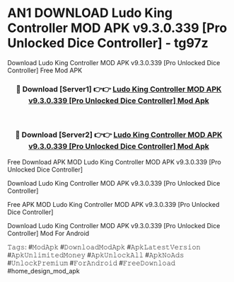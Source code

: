 # AN1 DOWNLOAD Ludo King Controller MOD APK v9.3.0.339 [Pro Unlocked Dice Controller] - tg97z
Download Ludo King Controller MOD APK v9.3.0.339 [Pro Unlocked Dice Controller] Free Mod APK

<div align="center">
<h3>🔴 Download [Server1] 👉👉 <a href="https://apk-comot.site?title=Ludo_King_Controller_MOD_APK_v9.3.0.339_[Pro_Unlocked_Dice_Controller]">Ludo King Controller MOD APK v9.3.0.339 [Pro Unlocked Dice Controller] Mod Apk</a></h3><br>

<h3>🔴 Download [Server2] 👉👉 <a href="https://apk-comot.site?title=Ludo_King_Controller_MOD_APK_v9.3.0.339_[Pro_Unlocked_Dice_Controller]">Ludo King Controller MOD APK v9.3.0.339 [Pro Unlocked Dice Controller] Mod Apk</a></h3>
</div>


Free Download APK MOD Ludo King Controller MOD APK v9.3.0.339 [Pro Unlocked Dice Controller]

Download Ludo King Controller MOD APK v9.3.0.339 [Pro Unlocked Dice Controller] 

Free APK MOD Ludo King Controller MOD APK v9.3.0.339 [Pro Unlocked Dice Controller] 

Download Ludo King Controller MOD APK v9.3.0.339 [Pro Unlocked Dice Controller] Mod For Android

𝚃𝚊𝚐𝚜: #𝙼𝚘𝚍𝙰𝚙𝚔 #𝙳𝚘𝚠𝚗𝚕𝚘𝚊𝚍𝙼𝚘𝚍𝙰𝚙𝚔 #𝙰𝚙𝚔𝙻𝚊𝚝𝚎𝚜𝚝𝚅𝚎𝚛𝚜𝚒𝚘𝚗 #𝙰𝚙𝚔𝚄𝚗𝚕𝚒𝚖𝚒𝚝𝚎𝚍𝙼𝚘𝚗𝚎𝚢 #𝙰𝚙𝚔𝚄𝚗𝚕𝚘𝚌𝚔𝙰𝚕𝚕 #𝙰𝚙𝚔𝙽𝚘𝙰𝚍𝚜 #𝚄𝚗𝚕𝚘𝚌𝚔𝙿𝚛𝚎𝚖𝚒𝚞𝚖 #𝙵𝚘𝚛𝙰𝚗𝚍𝚛𝚘𝚒𝚍 #𝙵𝚛𝚎𝚎𝙳𝚘𝚠𝚗𝚕𝚘𝚊𝚍 #home_design_mod_apk